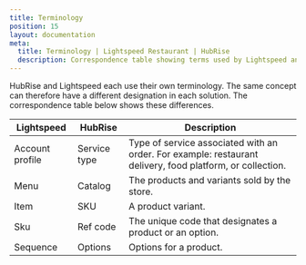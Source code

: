 ```yaml
---
title: Terminology
position: 15
layout: documentation
meta:
  title: Terminology | Lightspeed Restaurant | HubRise
  description: Correspondence table showing terms used by Lightspeed and those used on HubRise for the same concept. Connect apps and synchronise your data.
---
```


HubRise and Lightspeed each use their own terminology. The same concept can therefore have a different designation in each solution. The correspondence table below shows these differences.

| Lightspeed      | HubRise      | Description                                                                                               |
| --------------- | ------------ | --------------------------------------------------------------------------------------------------------- |
| Account profile | Service type | Type of service associated with an order. For example: restaurant delivery, food platform, or collection. |
| Menu            | Catalog      | The products and variants sold by the store.                                                              |
| Item            | SKU          | A product variant.                                                                                        |
| Sku             | Ref code     | The unique code that designates a product or an option.                                                   |
| Sequence        | Options      | Options for a product.                                                                                    |
